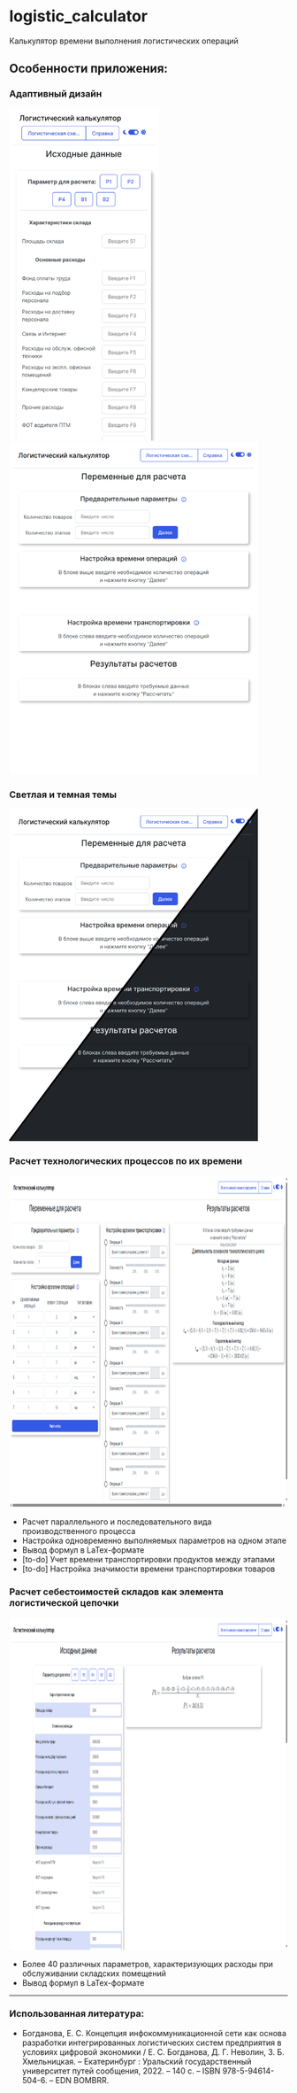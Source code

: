 # logistic_calculator
Калькулятор времени выполнения логистических операций

## Особенности приложения:
### Адаптивный дизайн
<img src="pictures/adaptive_phone.png" alt="drawing" height="600"/>
<img src="pictures/adaptive_ipad.png" alt="drawing" height="600"/>

### Светлая и темная темы
<img src="pictures/dark.png" alt="drawing" height="600"/>

### Расчет технологических процессов по их времени
<img src="pictures/time_calc.png" alt="drawing" height="600"/>

- Расчет параллельного и последовательного вида производственного процесса
- Настройка одновременно выполняемых параметров на одном этапе
- Вывод формул в LaTex-формате
- [to-do] Учет времени транспортировки продуктов между этапами
- [to-do] Настройка значимости времени транспортировки товаров


### Расчет себестоимостей складов как элемента логистической цепочки
<img src="pictures/price_calc.png" alt="drawing" height="600"/>

- Более 40 различных параметров, характеризующих расходы при обслуживании складских помещений
- Вывод формул в LaTex-формате

---

### Использованная литература:
- Богданова, Е. С. Концепция инфокоммуникационной сети как основа разработки интегрированных логистических систем предприятия в условиях цифровой экономики / Е. С. Богданова, Д. Г. Неволин, З. Б. Хмельницкая. – Екатеринбург : Уральский государственный университет путей сообщения, 2022. – 140 с. – ISBN 978-5-94614-504-6. – EDN BOMBRR.
